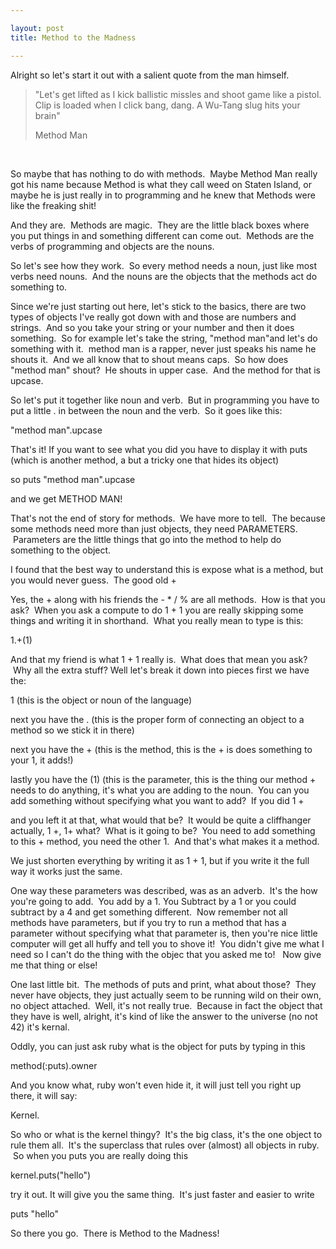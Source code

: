 ```yaml
---

layout: post
title: Method to the Madness

---
```


Alright so let's start it out with a salient quote from the man himself.

> "Let's get lifted as I kick ballistic missles and shoot game like a pistol. Clip is loaded when I click bang, dang. A Wu-Tang slug hits your brain" 
> 
> Method Man

 

So maybe that has nothing to do with methods.  Maybe Method Man really got his name because Method is what they call weed on Staten Island, or maybe he is just really in to programming and he knew that Methods were like the freaking shit!

And they are.  Methods are magic.  They are the little black boxes where you put things in and something different can come out.  Methods are the verbs of programming and objects are the nouns.  

So let's see how they work.  So every method needs a noun, just like most verbs need nouns.  And the nouns are the objects that the methods act do something to.  

Since we're just starting out here, let's stick to the basics, there are two types of objects I've really got down with and those are numbers and strings.  And so you take your string or your number and then it does something.  So for example let's take the string, "method man"and let's do something with it.  method man is a rapper, never just speaks his name he shouts it.  And we all know that to shout means caps.  So how does "method man" shout?  He shouts in upper case.  And the method for that is upcase.  

So let's put it together like noun and verb.  But in programming you have to put a little . in between the noun and the verb.  So it goes like this:

"method man".upcase

That's it! If you want to see what you did you have to display it with puts (which is another method, a but a tricky one that hides its object)

so puts "method man".upcase 

and we get METHOD MAN!

That's not the end of story for methods.  We have more to tell.  The because some methods need more than just objects, they need PARAMETERS.  Parameters are the little things that go into the method to help do something to the object.  

I found that the best way to understand this is expose what is a method, but you would never guess.  The good old +

Yes, the + along with his friends the - \* / % are all methods.  How is that you ask?  When you ask a compute to do 1 + 1 you are really skipping some things and writing it in shorthand.  What you really mean to type is this:

1.+(1) 

And that my friend is what 1 + 1 really is.  What does that mean you ask?  Why all the extra stuff? Well let's break it down into pieces first we have the:

1 (this is the object or noun of the language)

next you have the . (this is the proper form of connecting an object to a method so we stick it in there)

next you have the + (this is the method, this is the + is does something to your 1, it adds!)

lastly you have the (1) (this is the parameter, this is the thing our method + needs to do anything, it's what you are adding to the noun.  You can you add something without specifying what you want to add?  If you did 1 + 

and you left it at that, what would that be?  It would be quite a cliffhanger actually, 1 +, 1+ what?  What is it going to be?  You need to add something to this + method, you need the other 1.  And that's what makes it a method.

We just shorten everything by writing it as 1 + 1, but if you write it the full way it works just the same.  

One way these parameters was described, was as an adverb.  It's the how you're going to add.  You add by a 1. You Subtract by a 1 or you could subtract by a 4 and get something different.  Now remember not all methods have parameters, but if you try to run a method that has a parameter without specifying what that parameter is, then you're nice little computer will get all huffy and tell you to shove it!  You didn't give me what I need so I can't do the thing with the objec that you asked me to!   Now give me that thing or else!

One last little bit.  The methods of puts and print, what about those?  They never have objects, they just actually seem to be running wild on their own, no object attached.  Well, it's not really true.  Because in fact the object that they have is well, alright, it's kind of like the answer to the universe (no not 42) it's kernal.

Oddly, you can just ask ruby what is the object for puts by typing in this

method(:puts).owner

And you know what, ruby won't even hide it, it will just tell you right up there, it will say:

Kernel.

So who or what is the kernel thingy?  It's the big class, it's the one object to rule them all.  It's the superclass that rules over (almost) all objects in ruby.  So when you puts you are really doing this

kernel.puts("hello")

try it out. It will give you the same thing.  It's just faster and easier to write 

puts "hello"

So there you go.  There is Method to the Madness!

 

